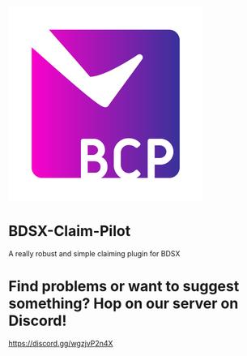 ![(https://github.com/legitbox/BDSX-Claim-Pilot/blob/main/BCPicon.png?raw=true)](https://github.com/legitbox/BDSX-Claim-Pilot/blob/toast/BCPicon.png?raw=true)
# BDSX-Claim-Pilot
A really robust and simple claiming plugin for BDSX

# Find problems or want to suggest something? Hop on our server on Discord!
https://discord.gg/wgzjvP2n4X
